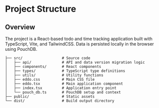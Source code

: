 # Project Structure

## Overview

The project is a React-based todo and time tracking application built with TypeScript, Vite, and TailwindCSS. Data is persisted locally in the browser using PouchDB.

```
├── src/                  # Source code
│   ├── api/              # API and data version migration logic
│   ├── components/       # React components
│   ├── types/            # TypeScript type definitions
│   ├── utils/            # Utility functions
│   ├── eddo.css          # Main CSS file
│   ├── eddo.tsx          # Main application component
│   ├── index.tsx         # Application entry point
│   └── pouch_db.ts       # PouchDB setup and context
├── public/               # Static assets
└── dist/                 # Build output directory
```